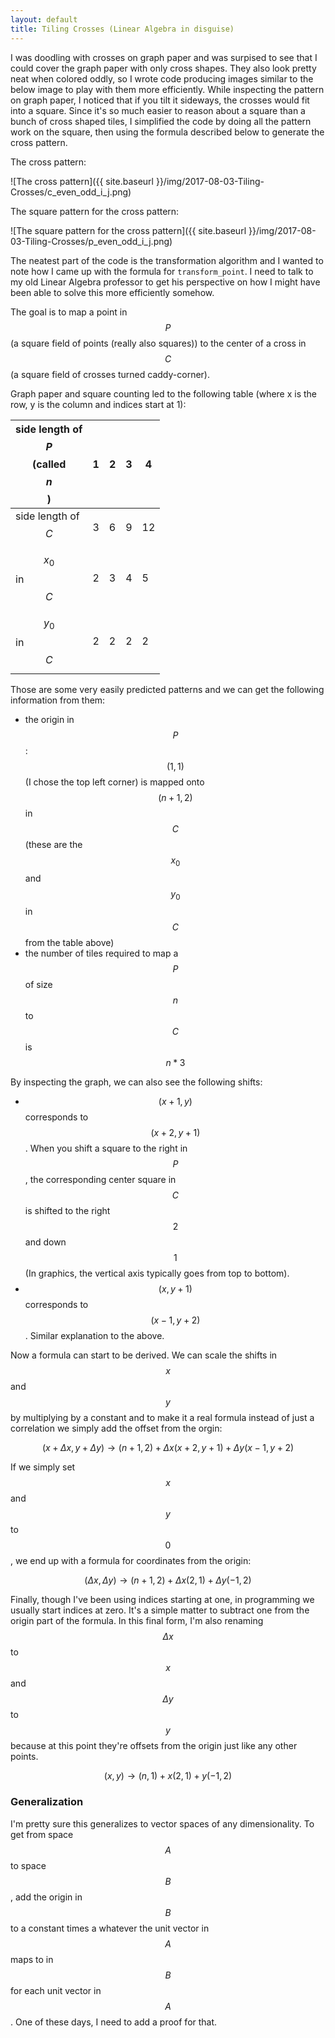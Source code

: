 ```yaml
---
layout: default
title: Tiling Crosses (Linear Algebra in disguise)
---
```


I was doodling with crosses on graph paper and was surpised to see that I could cover the graph paper with only cross shapes. They also look pretty neat when colored oddly, so I wrote code producing images similar to the below image to play with them more efficiently. While inspecting the pattern on graph paper, I noticed that if you tilt it sideways, the crosses would fit into a square. Since it's so much easier to reason about a square than a bunch of cross shaped tiles, I simplified the code by doing all the pattern work on the square, then using the formula described below to generate the cross pattern.

The cross pattern:

![The cross pattern]({{ site.baseurl }}/img/2017-08-03-Tiling-Crosses/c_even_odd_i_j.png)

The square pattern for the cross pattern:

![The square pattern for the cross pattern]({{ site.baseurl }}/img/2017-08-03-Tiling-Crosses/p_even_odd_i_j.png)

The neatest part of the code is the transformation algorithm and I wanted to note how I came up with the formula for `transform_point`. I need to talk to my old Linear Algebra professor to get his perspective on how I might have been able to solve this more efficiently somehow.

The goal is to map a point in $$P$$ (a square field of points (really also squares))
to the center of a cross in $$C$$ (a square field of crosses turned caddy-corner).

Graph paper and square counting led to the following table (where x is the row, y is the column and indices start at 1):


| side length of $$P$$ (called $$n$$) | 1 | 2 | 3 | 4  |
|--------------------|---|---|---|----|
| side length of $$C$$ | 3 | 6 | 9 | 12 |
| $$x_0$$ in $$C$$         | 2 | 3 | 4 | 5  |
| $$y_0$$ in $$C$$         | 2 | 2 | 2 | 2  |


Those are some very easily predicted patterns and we can get the following information from them:

- the origin in $$P$$ : $$(1, 1)$$ (I chose the top left corner) is mapped onto $$(n + 1, 2)$$ in $$C$$ (these are the $$x_0$$ and $$y_0$$ in $$C$$ from the table above)
- the number of tiles required to map a $$P$$ of size $$n$$ to $$C$$ is $$n * 3$$

By inspecting the graph, we can also see the following shifts:

- $$(x + 1, y)$$ corresponds to $$(x + 2, y + 1)$$. When you shift a square to the right in $$P$$, the corresponding center square in $$C$$ is shifted to the right $$2$$ and down $$1$$ (In graphics, the vertical axis typically goes from top to bottom).
- $$(x, y + 1)$$ corresponds to $$(x - 1, y + 2)$$. Similar explanation to the above.

Now a formula can start to be derived. We can scale the shifts in $$x$$ and $$y$$ by multiplying by a constant and to make it a real formula instead of just a correlation we simply add the offset from the orgin:

$$(x + \Delta x, y + \Delta y) \rightarrow (n + 1, 2) + \Delta x(x + 2, y + 1) + \Delta y(x -1, y + 2)$$

If we simply set $$x$$ and $$y$$ to $$0$$, we end up with a formula for coordinates from the origin:

$$(\Delta x, \Delta y) \rightarrow (n + 1, 2) + \Delta x(2, 1) + \Delta y(-1, 2)$$

Finally, though I've been using indices starting at one, in programming we usually start indices at zero. It's a simple matter to subtract one from the origin part of the formula. In this final form, I'm also renaming $$\Delta x$$ to $$x$$ and $$\Delta y$$ to $$y$$ because at this point they're offsets from the origin just like any other points.


$$(x, y) \rightarrow (n, 1) + x(2, 1) + y(-1, 2)$$


### Generalization

I'm pretty sure this generalizes to vector spaces of any dimensionality. To get from space $$A$$ to space $$B$$, add the origin in $$B$$ to a constant times a whatever the unit vector in $$A$$ maps to in $$B$$ for each unit vector in $$A$$. One of these days, I need to add a proof for that.

